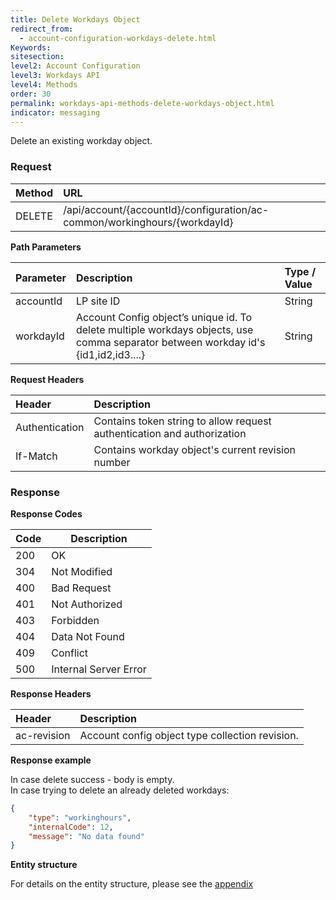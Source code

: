 ```yaml
---
title: Delete Workdays Object
redirect_from:
  - account-configuration-workdays-delete.html
Keywords:
sitesection:
level2: Account Configuration
level3: Workdays API
level4: Methods
order: 30
permalink: workdays-api-methods-delete-workdays-object.html
indicator: messaging
---
```


Delete an existing workday object.

### Request

| Method | URL |
| :-------- | :------ |
| DELETE  |/api/account/{accountId}/configuration/ac-common/workinghours/{workdayId}|

**Path Parameters**

|Parameter  |Description |  Type / Value |
|:----------- | :------------ | :--------------- |
|accountId | LP site ID | String  |
|workdayId| Account Config object’s unique id. To delete multiple workdays objects, use comma separator between workday id's {id1,id2,id3....}| String|


**Request Headers**

| Header | Description |
|:-------- | :------------ |
| Authentication | Contains token string to allow request authentication and authorization |
|If-Match	| Contains workday object's current revision number|



### Response

**Response Codes**

| Code | Description           |
|------|-----------------------|
| 200  | OK                    |
| 304  | Not Modified          |
| 400  | Bad Request           |
| 401  | Not Authorized        |
| 403  | Forbidden             |
| 404  | Data Not Found        |
| 409  | Conflict              |
| 500  | Internal Server Error |

**Response Headers**

|Header|  Description|
|:-------|   :-----  |
|ac-revision|  Account config object type collection revision.|  

**Response example**

In case delete success - body is empty.<br>
In case trying to delete an already deleted workdays:

```json
{
    "type": "workinghours",
    "internalCode": 12,
    "message": "No data found"
}
```
**Entity structure**

For details on the entity structure, please see the [appendix](https://lpgithub.dev.lprnd.net/product-marketing/developers-community/blob/workdays-documentation/pages/documents/account-configuration/workdays/appendix.md)
